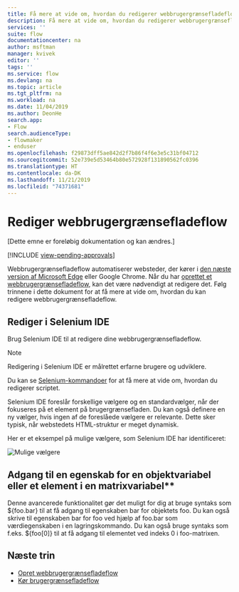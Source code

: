 ```yaml
---
title: Få mere at vide om, hvordan du redigerer webbrugergrænsefladeflow | Microsoft Docs
description: Få mere at vide om, hvordan du redigerer webbrugergrænsefladeflow.
services: ''
suite: flow
documentationcenter: na
author: msftman
manager: kvivek
editor: ''
tags: ''
ms.service: flow
ms.devlang: na
ms.topic: article
ms.tgt_pltfrm: na
ms.workload: na
ms.date: 11/04/2019
ms.author: DeonHe
search.app:
- Flow
search.audienceType:
- flowmaker
- enduser
ms.openlocfilehash: f29873dff5ae842d2f7b86f4f6e3e5c31bf04712
ms.sourcegitcommit: 52e739e5d53464b80e572928f131890562fc0396
ms.translationtype: HT
ms.contentlocale: da-DK
ms.lasthandoff: 11/21/2019
ms.locfileid: "74371681"
---
```

# <a name="edit-web-ui-flows"></a>Rediger webbrugergrænsefladeflow

[Dette emne er foreløbig dokumentation og kan ændres.]

[!INCLUDE [view-pending-approvals](../includes/cc-rebrand.md)]

Webbrugergrænsefladeflow automatiserer websteder, der kører i [den næste version af Microsoft Edge](https://www.microsoftedgeinsider.com/) eller Google Chrome. Når du har [oprettet et webbrugergrænsefladeflow](create-web.md), kan det være nødvendigt at redigere det. Følg trinnene i dette dokument for at få mere at vide om, hvordan du kan redigere webbrugergrænsefladeflow.

## <a name="edit-in-selenium-ide"></a>Rediger i Selenium IDE

Brug Selenium IDE til at redigere dine webbrugergrænsefladeflow.

>[!NOTE]
>Redigering i Selenium IDE er målrettet erfarne brugere og udviklere.

Du kan se [Selenium-kommandoer](https://www.seleniumhq.org/selenium-ide/docs/en/api/commands/) for at få mere at vide om, hvordan du redigerer scriptet.

Selenium IDE foreslår forskellige vælgere og en standardvælger, når der fokuseres på et element på brugergrænsefladen. Du kan også definere en ny vælger, hvis ingen af de foreslåede vælgere er relevante. Dette sker typisk, når webstedets HTML-struktur er meget dynamisk.

Her er et eksempel på mulige vælgere, som Selenium IDE har identificeret:

![Mulige vælgere](../media/edit-web/possible-selectors.png "Mulige vælgere")

## <a name="accessing-a-property-of-an-object-variable-or-item-of-an-array-variable"></a>Adgang til en egenskab for en objektvariabel eller et element i en matrixvariabel**

Denne avancerede funktionalitet gør det muligt for dig at bruge syntaks som \${foo.bar} til at få adgang til egenskaben bar for objektets foo. Du kan også skrive til egenskaben bar for foo ved hjælp af foo.bar som værdiegenskaben i en lagringskommando. Du kan også bruge syntaks som f.eks. \${foo[0]} til at få adgang til elementet ved indeks 0 i foo-matrixen.

## <a name="next-steps"></a>Næste trin

- [Opret webbrugergrænsefladeflow](create-web.md)
- [Kør brugergrænsefladeflow](run-ui-flow.md)
